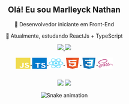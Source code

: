 <h2 align="center"> Olá! Eu sou Marlleyck Nathan</h2>

<p align="center"> 🔭 Desenvolvedor iniciante em Front-End</p>
<p align="center">🌱 Atualmente, estudando ReactJs + TypeScript</p>

<div align="center">
  <a href="https://github.com/marlleyck">
  <img height="180em" src="https://github-readme-stats.vercel.app/api?username=marlleyck&show_icons=true&theme=dark&include_all_commits=true&count_private=true"/>
  <img height="180em" src="https://github-readme-stats.vercel.app/api/top-langs/?username=marlleyck&layout=compact&langs_count=7&theme=dark"/>
</div>

<div style="display: inline_block" align="center"><br>
  <img align="center" alt="Marlleyck-Js" height="30" width="40" src="https://raw.githubusercontent.com/devicons/devicon/master/icons/javascript/javascript-plain.svg">
  <img align="center" alt="Marlleyck-Ts" height="30" width="40" src="https://github.com/devicons/devicon/blob/master/icons/typescript/typescript-original.svg">
  <img align="center" alt="Marlleyck-React" height="30" width="40" src="https://github.com/devicons/devicon/blob/master/icons/react/react-original.svg">
  <img align="center" alt="Marlleyck-HTML" height="30" width="40" src="https://raw.githubusercontent.com/devicons/devicon/master/icons/html5/html5-original.svg">
  <img align="center" alt="Marlleyck-CSS" height="30" width="40" src="https://raw.githubusercontent.com/devicons/devicon/master/icons/css3/css3-original.svg">
  <img align="center" alt="Marlleyck-Sass" height="30" width="40" src="https://github.com/devicons/devicon/blob/master/icons/sass/sass-original.svg">
</div>
 
##
  
<div align="center"> 
  <a href="https://instagram.com/marlleykc" target="_blank"><img src="https://img.shields.io/badge/-Instagram-%23E4405F?style=for-the-badge&logo=instagram&logoColor=white" target="_blank"></a>
  <a href="https://www.linkedin.com/in/marlleyck" target="_blank"><img src="https://img.shields.io/badge/-LinkedIn-%230077B5?style=for-the-badge&logo=linkedin&logoColor=white" target="_blank"></a> 



  ![Snake animation](https://github.com/marlleyck/marlleyck/blob/output/github-contribution-grid-snake.svg)
</div>
